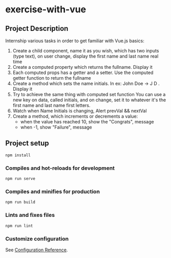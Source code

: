 # exercise-with-vue

## Project Description
Internship various tasks in order to get familiar with Vue.js basics:

1. Create a child component, name it as you wish, which has two inputs (type text), on user change, display the first name and last name real time
2. Create a computed property which returns the fullname. Display it
3. Each computed props has a getter and a setter. Use the computed getter function to return the fullname
4. Create a method which sets the name initials. In ex: John Doe -> J D . Display it
5. Try to achieve the same thing with computed set function
You can use a new key on data, called initials, and on change, set it to whatever it's the first name and last name first letters.
6. Watch when Name Initials is changing, Alert prevVal && nextVal
7. Create a method, which increments or decrements a value:
   * when the value has reached 10, show the "Congrats", message
   * when -1, show "Failure", message
  
## Project setup
```
npm install
```

### Compiles and hot-reloads for development
```
npm run serve
```

### Compiles and minifies for production
```
npm run build
```

### Lints and fixes files
```
npm run lint
```

### Customize configuration
See [Configuration Reference](https://cli.vuejs.org/config/).
